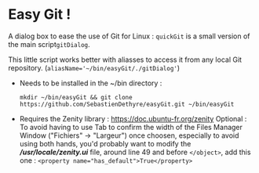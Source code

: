 # Easy Git !
A dialog box to ease the use of Git for Linux : ```quickGit``` is a small version of the main script```gitDialog```.

This little script works better with aliasses to access it from any local Git repository. (```aliasName='~/bin/easyGit/./gitDialog'```)
  - Needs to be installed in the ~/bin directory :

    ```mkdir ~/bin/easyGit && git clone https://github.com/SebastienDethyre/easyGit.git ~/bin/easyGit```
  - Requires the Zenity library : https://doc.ubuntu-fr.org/zenity
Optional : To avoid having to use Tab to confirm the width of the Files Manager Window ("Fichiers" -> "Largeur") once choosen,
especially to avoid using both hands, you'd probably want to modify the ***/usr/locale/zenity.ui*** file, 
around line 49 and before ```</object>```, add this one :
    ```<property name="has_default">True</property>```
